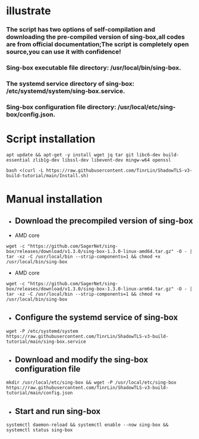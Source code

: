 # **illustrate**
### The script has two options of self-compilation and downloading the pre-compiled version of sing-box,all codes are from official documentation;The script is completely open source,you can use it with confidence!
### Sing-box executable file directory: /usr/local/bin/sing-box.
### The systemd service directory of sing-box: /etc/systemd/system/sing-box.service.
### Sing-box configuration file directory: /usr/local/etc/sing-box/config.json.

# **Script installation**
```
apt update && apt-get -y install wget jq tar git libc6-dev build-essential zlib1g-dev libssl-dev libevent-dev mingw-w64 openssl
```
```
bash <(curl -L https://raw.githubusercontent.com/TinrLin/ShadowTLS-v3-build-tutorial/main/Install.sh)
```
# **Manual installation**

- ## **Download the precompiled version of sing-box**
- AMD core
```
wget -c "https://github.com/SagerNet/sing-box/releases/download/v1.3.0/sing-box-1.3.0-linux-amd64.tar.gz" -O - | tar -xz -C /usr/local/bin --strip-components=1 && chmod +x /usr/local/bin/sing-box
```
- AMD core
```
wget -c "https://github.com/SagerNet/sing-box/releases/download/v1.3.0/sing-box-1.3.0-linux-arm64.tar.gz" -O - | tar -xz -C /usr/local/bin --strip-components=1 && chmod +x /usr/local/bin/sing-box
```
- ## **Configure the systemd service of sing-box**
```
wget -P /etc/systemd/system https://raw.githubusercontent.com/TinrLin/ShadowTLS-v3-build-tutorial/main/sing-box.service
```
- ## **Download and modify the sing-box configuration file**
```
mkdir /usr/local/etc/sing-box && wget -P /usr/local/etc/sing-box https://raw.githubusercontent.com/TinrLin/ShadowTLS-v3-build-tutorial/main/config.json
```
- ## **Start and run sing-box**
```
systemctl daemon-reload && systemctl enable --now sing-box && systemctl status sing-box
```
